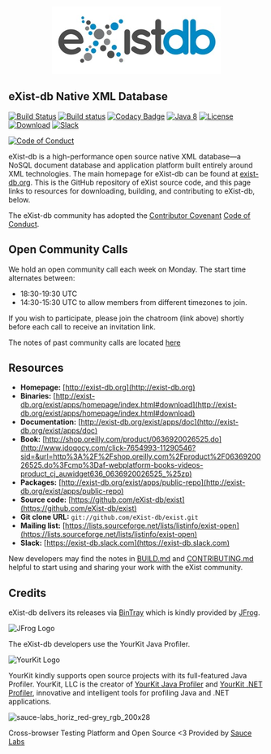 <div align="center" id="logo">
<a href="http://exist-db.org/" target="_blank">
<img src="https://github.com/eXist-db/exist/raw/develop/webapp/logo.jpg" alt="eXist Logo" width="333" height="132"></img>
</a>
</div>

## eXist-db Native XML Database

[![Build Status](https://travis-ci.com/eXist-db/exist.png?branch=develop)](https://travis-ci.com/eXist-db/exist)
[![Build status](https://ci.appveyor.com/api/projects/status/27jtt2m7s4qvey11/branch/develop?svg=true)](https://ci.appveyor.com/project/AdamRetter/exist/branch/develop)
[![Codacy Badge](https://api.codacy.com/project/badge/Grade/c5d7a02842dd4a3c85b1b2ad421b0d13)](https://www.codacy.com/app/eXist-db/exist?utm_source=github.com&amp;utm_medium=referral&amp;utm_content=eXist-db/exist&amp;utm_campaign=Badge_Grade)
[![Java 8](https://img.shields.io/badge/java-8-blue.svg)](http://java.oracle.com)
[![License](https://img.shields.io/badge/license-LGPL%202.1-blue.svg)](https://www.gnu.org/licenses/lgpl-2.1.html)
[![Download](https://api.bintray.com/packages/existdb/releases/exist/images/download.svg)](https://bintray.com/existdb/releases/exist/_latestVersion)
[![Slack](https://img.shields.io/badge/exist--db-slack-3e103f.svg)](https://exist-db.slack.com)

[![Code of Conduct](https://img.shields.io/badge/code%20of%20conduct-contributor%20covenant-%235e0d73.svg)](http://contributor-covenant.org/version/1/4/)

eXist-db is a high-performance open source native XML database—a NoSQL document database and application platform built entirely around XML technologies. The main homepage for eXist-db can be found at [exist-db.org](http://www.exist-db.org "eXist Homepage"). This is the GitHub repository of eXist source code, and this page links to resources for downloading, building, and contributing to eXist-db, below.

The eXist-db community has adopted the [Contributor Covenant](https://www.contributor-covenant.org/) [Code of Conduct](https://www.contributor-covenant.org/version/1/4/code-of-conduct).

## Open Community Calls
We hold an open community call each week on Monday. The start time alternates between:  
-   18:30-19:30 UTC
-   14:30-15:30 UTC
to allow members from different timezones to join.

If you wish to participate, please join the chatroom (link above) shortly before each call to receive an invitation link.

The notes of past community calls are located [here](https://drive.google.com/drive/folders/0B4NLNdpw86LPc2JsV294NDFfTjQ)

## Resources

-   **Homepage:** [http://exist-db.org](http://exist-db.org)
-   **Binaries:** [http://exist-db.org/exist/apps/homepage/index.html#download](http://exist-db.org/exist/apps/homepage/index.html#download)
-   **Documentation:** [http://exist-db.org/exist/apps/doc](http://exist-db.org/exist/apps/doc)
-   **Book:** [http://shop.oreilly.com/product/0636920026525.do](http://www.jdoqocy.com/click-7654993-11290546?sid=&url=http%3A%2F%2Fshop.oreilly.com%2Fproduct%2F0636920026525.do%3Fcmp%3Daf-webplatform-books-videos-product_cj_auwidget636_0636920026525_%25zp)
-   **Packages:** [http://exist-db.org/exist/apps/public-repo](http://exist-db.org/exist/apps/public-repo)
-   **Source code:** [https://github.com/eXist-db/exist](https://github.com/eXist-db/exist)
-   **Git clone URL:** `git://github.com/eXist-db/exist.git`
-   **Mailing list:** [https://lists.sourceforge.net/lists/listinfo/exist-open](https://lists.sourceforge.net/lists/listinfo/exist-open)
-   **Slack:** [https://exist-db.slack.com](https://exist-db.slack.com)

New developers may find the notes in [BUILD.md](https://github.com/eXist-db/exist/blob/develop/BUILD.md) and [CONTRIBUTING.md](https://github.com/eXist-db/exist/blob/develop/CONTRIBUTING.md) helpful to start using and sharing your work with the eXist community.

## Credits
eXist-db delivers its releases via [BinTray](https://bintray.com/) which is kindly provided by [JFrog](https://jfrog.com/).

<img src="https://bintray.com/assets/layout/jfrog_green_footer_logo-676d1edce7dfe5980a3a56e134a0581b.png" alt="JFrog Logo" width="81" height="79"/>

The eXist-db developers use the YourKit Java Profiler.

<img src="https://www.yourkit.com/images/yklogo.png" alt="YourKit Logo"/>

YourKit kindly supports open source projects with its full-featured Java Profiler.
YourKit, LLC is the creator of <a href="https://www.yourkit.com/java/profiler/">YourKit Java Profiler</a>
and <a href="https://www.yourkit.com/.net/profiler/">YourKit .NET Profiler</a>,
innovative and intelligent tools for profiling Java and .NET applications.

![sauce-labs_horiz_red-grey_rgb_200x28](https://user-images.githubusercontent.com/6205362/49570521-27bcc400-f937-11e8-9bfd-1a3ffc721d3d.png)

Cross-browser Testing Platform and Open Source <3 Provided by [Sauce Labs](https://saucelabs.com)
